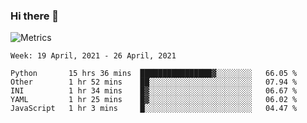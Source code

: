 ### Hi there 👋

![Metrics](https://github.com/radoapx/radoapx/blob/main/github-metrics.svg)

<!--START_SECTION:waka-->
```text
Week: 19 April, 2021 - 26 April, 2021

Python       15 hrs 36 mins  ████████████████▓░░░░░░░░   66.05 % 
Other        1 hr 52 mins    ██░░░░░░░░░░░░░░░░░░░░░░░   07.94 % 
INI          1 hr 34 mins    █▓░░░░░░░░░░░░░░░░░░░░░░░   06.67 % 
YAML         1 hr 25 mins    █▓░░░░░░░░░░░░░░░░░░░░░░░   06.02 % 
JavaScript   1 hr 3 mins     █░░░░░░░░░░░░░░░░░░░░░░░░   04.47 % 
```
<!--END_SECTION:waka-->

<!--
**radoapx/radoapx** is a ✨ _special_ ✨ repository because its `README.md` (this file) appears on your GitHub profile.

Here are some ideas to get you started:

- 🔭 I’m currently working on ...
- 🌱 I’m currently learning ...
- 👯 I’m looking to collaborate on ...
- 🤔 I’m looking for help with ...
- 💬 Ask me about ...
- 📫 How to reach me: ...
- 😄 Pronouns: ...
- ⚡ Fun fact: ...
-->
